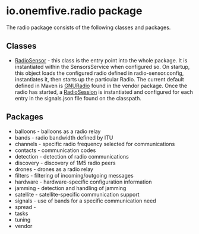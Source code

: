 # io.onemfive.radio package
The radio package consists of the following classes and packages.

## Classes
* [RadioSensor](RadioSensor.java) - this class is the entry point into the whole package.
It is instantiated within the SensorsService when configured so. On startup, this object
loads the configured radio defined in radio-sensor.config, instantiates it, then starts
up the particular Radio. The current default defined in Maven is [GNURadio](vendor/gnuradio/GNURadio.java)
found in the vendor package. Once the radio has started, a [RadioSession](RadioSession.java)
is instantiated and configured for each entry in the signals.json file found on the classpath.


## Packages
* balloons - balloons as a radio relay
* bands - radio bandwidth defined by ITU
* channels - specific radio frequency selected for communications
* contacts - communication codes
* detection - detection of radio communications
* discovery - discovery of 1M5 radio peers
* drones - drones as a radio relay
* filters - filtering of incoming/outgoing messages
* hardware - hardware-specific configuration information
* jamming - detection and handling of jamming
* satellite - satellite-specific communication support
* signals - use of bands for a specific communication need
* spread - 
* tasks
* tuning
* vendor